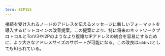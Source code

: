```yaml
---
term: BIP155
---
```

接続を受け入れるノードのアドレスを伝えるメッセージに新しいフォーマットを導入するビットコインの改善提案。この提案により、特に将来のネットワークプロトコルとTorV3やI2Pのようなより複雑なIPアドレスの統合を容易にするために、より大きなアドレスサイズのサポートが可能になる。この改良は`addrv2`としても知られている。